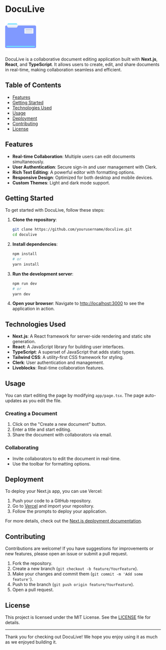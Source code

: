 # DocuLive

<img src="./public/assets/images/logo.png" alt="DocuLive Logo" width="100" height="100" />

DocuLive is a collaborative document editing application built with **Next.js**, **React**, and **TypeScript**. It allows users to create, edit, and share documents in real-time, making collaboration seamless and efficient.

## Table of Contents

- [Features](#features)
- [Getting Started](#getting-started)
- [Technologies Used](#technologies-used)
- [Usage](#usage)
- [Deployment](#deployment)
- [Contributing](#contributing)
- [License](#license)

## Features

- **Real-time Collaboration**: Multiple users can edit documents simultaneously.
- **User Authentication**: Secure sign-in and user management with Clerk.
- **Rich Text Editing**: A powerful editor with formatting options.
- **Responsive Design**: Optimized for both desktop and mobile devices.
- **Custom Themes**: Light and dark mode support.

## Getting Started

To get started with DocuLive, follow these steps:

1. **Clone the repository**:

   ```bash
   git clone https://github.com/yourusername/doculive.git
   cd doculive
   ```

2. **Install dependencies**:

   ```bash
   npm install
   # or
   yarn install
   ```

3. **Run the development server**:

   ```bash
   npm run dev
   # or
   yarn dev
   ```

4. **Open your browser**:
   Navigate to [http://localhost:3000](http://localhost:3000) to see the application in action.

## Technologies Used

- **Next.js**: A React framework for server-side rendering and static site generation.
- **React**: A JavaScript library for building user interfaces.
- **TypeScript**: A superset of JavaScript that adds static types.
- **Tailwind CSS**: A utility-first CSS framework for styling.
- **Clerk**: User authentication and management.
- **Liveblocks**: Real-time collaboration features.

## Usage

You can start editing the page by modifying `app/page.tsx`. The page auto-updates as you edit the file.

### Creating a Document

1. Click on the "Create a new document" button.
2. Enter a title and start editing.
3. Share the document with collaborators via email.

### Collaborating

- Invite collaborators to edit the document in real-time.
- Use the toolbar for formatting options.

## Deployment

To deploy your Next.js app, you can use Vercel:

1. Push your code to a GitHub repository.
2. Go to [Vercel](https://vercel.com/) and import your repository.
3. Follow the prompts to deploy your application.

For more details, check out the [Next.js deployment documentation](https://nextjs.org/docs/deployment).

## Contributing

Contributions are welcome! If you have suggestions for improvements or new features, please open an issue or submit a pull request.

1. Fork the repository.
2. Create a new branch (`git checkout -b feature/YourFeature`).
3. Make your changes and commit them (`git commit -m 'Add some feature'`).
4. Push to the branch (`git push origin feature/YourFeature`).
5. Open a pull request.

## License

This project is licensed under the MIT License. See the [LICENSE](LICENSE) file for details.

---

Thank you for checking out DocuLive! We hope you enjoy using it as much as we enjoyed building it.
